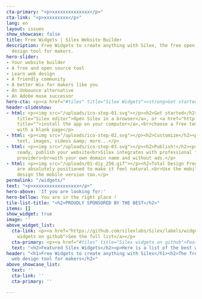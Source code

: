 ```yaml
---
cta-primary: "<p>xxxxxxxxxxxxxx</p>"
cta-link: "<p>xxxxxxxxx</p>"
lang: en
layout: issues
show_showcase: false
title: Free Widgets | Silex Website Builder
description: Free Widgets to create anything with Silex, the free open source web
  design tool for makers.
hero-slider:
- Your website builder
- A free and open source tool
- Learn web design
- A friendly community
- A better Wix for makers like you
- An Unbounce alternative
- An Adobe muse successor
hero-cta: <p><a href="#tiles" title="Silex Widgets"><strong>Get started!</strong></a></p>
header-slideshow:
- html: <p><img src="/uploads/ico-step-01.svg"></p><h2>Get started</h2><p><a href="http://localhost:8080/get-started/"
    title="Silex editor">Open Silex in a browser</a>, or <a href="http://localhost:8080/makers/"
    title="">install the app on your computer</a>,<br>choose a free template or start
    with a blank page</p>
- html: <p><img src="/uploads/ico-step-02.svg"></p><h2>Customize</h2><p>you can add
    text, images, videos &amp; more...</p>
- html: <p><img src="/uploads/ico-step-03.svg"></p><h2>Publish!</h2><p>When you are
    ready, publish your website<br>Silex integrates with professional free hosting
    providers<br>with your own domain name and without ads.</p>
- html: <p><img src="/uploads/01-diy_256.gif"></p><h2>Total Design Freedom, DIY!</h2><p>Elements
    are absolutely positioned to make it feel natural.<br>Use the mobile editor to
    design the mobile version too.</p>
permalink: "/widgets/"
text: "<p>xxxxxxxxxxxxxxxxx</p>"
hero-above: 'If you are looking for:'
hero-bellow: You are in the right place !
tile-list-title: "<h2>PROUDLY SPONSORED BY THE BEST</h2>"
items: []
show_widget: true
image: ''
above_widget_list:
  cta-link: <p><a href="https://github.com/silexlabs/Silex/labels/widget" title="Silex
    widgets on github">See the full list</a></p>
  cta-primary: <p><a href="#tiles" title="Silex widgets on github">Featured widgets</a></p>
  text: "<h2>Featured Silex Widgets</h2><p>Here is a list of the best widgets</p>"
header: "<h1>Free Widgets to create anything with Silex</h1><h2>The free open source
  web design tool for makers</h2>"
above_showcase_list:
  text: ''
  cta-link: ''
  cta-primary: ''

---
```

